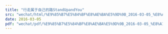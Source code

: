```yaml
---
title: "行走属于自己的路StandUpandYou"
src: "wechat/html/%E9%85%B7%E5%84%BF%E8%AE%BA%E5%9D%9B_2016-03-05_%E8%A1%8C%E8%B5%B0%E5%B1%9E%E4%BA%8E%E8%87%AA%E5%B7%B1%E7%9A%84%E8%B7%AFStandUpandYou_llGoFar%EF%BC%81.html"
date: 2016-03-05
pdf: "wechat/pdf/%E9%85%B7%E5%84%BF%E8%AE%BA%E5%9D%9B_2016-03-05_%E8%A1%8C%E8%B5%B0%E5%B1%9E%E4%BA%8E%E8%87%AA%E5%B7%B1%E7%9A%84%E8%B7%AFStandUpandYou_llGoFar%EF%BC%81.pdf"
---
```


